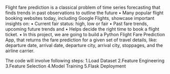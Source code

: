 Flight fare prediction is a classical problem of time series forecasting that finds trends in past observations to outline the future
• Many popular flight booking websites today, including Google Flights, showcase important insights on:
• Current fair status: high, low or fair
• Past fare trends, upcoming future trends and
• Helps decide the right time to book a flight ticket.
• In this project, we are going to build a Python Flight Fare Prediction App, that returns the fare prediction for a given set of travel details, like: departure date, arrival date, departure city, arrival city, stoppages, and the airline carrier.

The code will involve following steps:
1.Load Dataset
2.Feature Engineering
3.Feature Selection
4.Model Training
5.Flask Deployment
